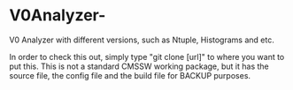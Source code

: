 V0Analyzer-
===========

V0 Analyzer with different versions, such as Ntuple, Histograms and etc.

In order to check this out, simply type "git clone [url]" to where you want to put this. This is not a standard CMSSW working package, but it has the source file, the config file and the build file for BACKUP purposes. 
